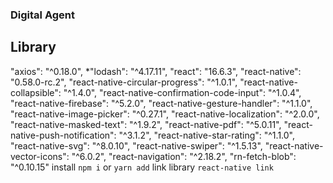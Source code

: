 ### Digital Agent
## Library
"axios": "^0.18.0",
*"lodash": "^4.17.11",
"react": "16.6.3",
"react-native": "0.58.0-rc.2",
"react-native-circular-progress": "^1.0.1",
"react-native-collapsible": "^1.4.0",
"react-native-confirmation-code-input": "^1.0.4",
"react-native-firebase": "^5.2.0",
"react-native-gesture-handler": "^1.1.0",
"react-native-image-picker": "^0.27.1",
"react-native-localization": "^2.0.0",
"react-native-masked-text": "^1.9.2",
"react-native-pdf": "^5.0.11",
"react-native-push-notification": "^3.1.2",
"react-native-star-rating": "^1.1.0",
"react-native-svg": "^8.0.10",
"react-native-swiper": "^1.5.13",
"react-native-vector-icons": "^6.0.2",
"react-navigation": "^2.18.2",
"rn-fetch-blob": "^0.10.15"
install `npm i` or `yarn add`
link library `react-native link`
## 
